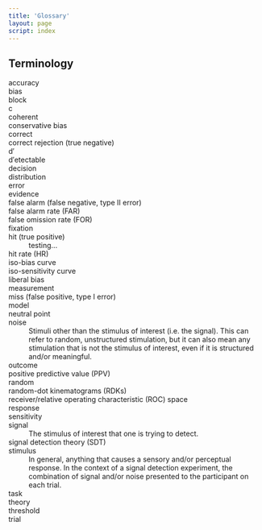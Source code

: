 ```yaml
---
title: 'Glossary'
layout: page
script: index
---
```


## Terminology

<dl class="sdt-glossary">
  <dt>accuracy</dt>
  <dd></dd>

  <dt>bias</dt>
  <dd></dd>

  <dt>block</dt>
  <dd></dd>

  <dt><span class="math-var">c</span></dt>
  <dd></dd>

  <dt>coherent</dt>
  <dd></dd>

  <dt>conservative bias</dt>
  <dd></dd>

  <dt>correct</dt>
  <dd></dd>

  <dt>correct rejection (true negative)</dt>
  <dd></dd>

  <dt><span class="math-var">d′</span></dt>
  <dd></dd>

  <dt><span class="math-var">d′</span>ete<span class="math-var">c</span>table</dt>
  <dd></dd>

  <dt>decision</dt>
  <dd></dd>

  <dt>distribution</dt>
  <dd></dd>

  <dt>error</dt>
  <dd></dd>

  <dt>evidence</dt>
  <dd></dd>

  <dt>false alarm (false negative, type II error)</dt>
  <dd></dd>

  <dt>false alarm rate (FAR)</dt>
  <dd></dd>

  <dt>false omission rate (FOR)</dt>
  <dd></dd>

  <dt>fixation</dt>
  <dd></dd>

  <dt>hit (true positive)</dt>
  <dd>testing...</dd>

  <dt>hit rate (HR)</dt>
  <dd></dd>

  <dt>iso-bias curve</dt>
  <dd></dd>

  <dt>iso-sensitivity curve</dt>
  <dd></dd>

  <dt>liberal bias</dt>
  <dd></dd>

  <dt>measurement</dt>
  <dd></dd>

  <dt>miss (false positive, type I error)</dt>
  <dd></dd>

  <dt>model</dt>
  <dd></dd>

  <dt>neutral point</dt>
  <dd></dd>

  <dt>noise</dt>
  <dd>Stimuli other than the stimulus of interest (i.e. the signal). This can refer to random, unstructured stimulation, but it can also mean any stimulation that is not the stimulus of interest, even if it is structured and/or meaningful.</dd>

  <dt>outcome</dt>
  <dd></dd>

  <dt>positive predictive value (PPV)</dt>
  <dd></dd>

  <dt>random</dt>
  <dd></dd>

  <dt>random-dot kinematograms (RDKs)</dt>
  <dd></dd>

  <dt>receiver/relative operating characteristic (ROC) space</dt>
  <dd></dd>

  <dt>response</dt>
  <dd></dd>

  <dt>sensitivity</dt>
  <dd></dd>

  <dt>signal</dt>
  <dd>The stimulus of interest that one is trying to detect.</dd>

  <dt>signal detection theory (SDT)</dt>
  <dd></dd>

  <dt>stimulus</dt>
  <dd>In general, anything that causes a sensory and/or perceptual response. In the context of a
  signal detection experiment, the combination of signal and/or noise presented to the participant
  on each trial.</dd>

  <dt>task</dt>
  <dd></dd>

  <dt>theory</dt>
  <dd></dd>

  <dt>threshold</dt>
  <dd></dd>

  <dt>trial</dt>
  <dd></dd>
</dl>
